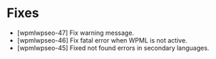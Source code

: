 # Fixes
* [wpmlwpseo-47] Fix warning message.
* [wpmlwpseo-46] Fix fatal error when WPML is not active.
* [wpmlwpseo-45] Fixed not found errors in secondary languages.